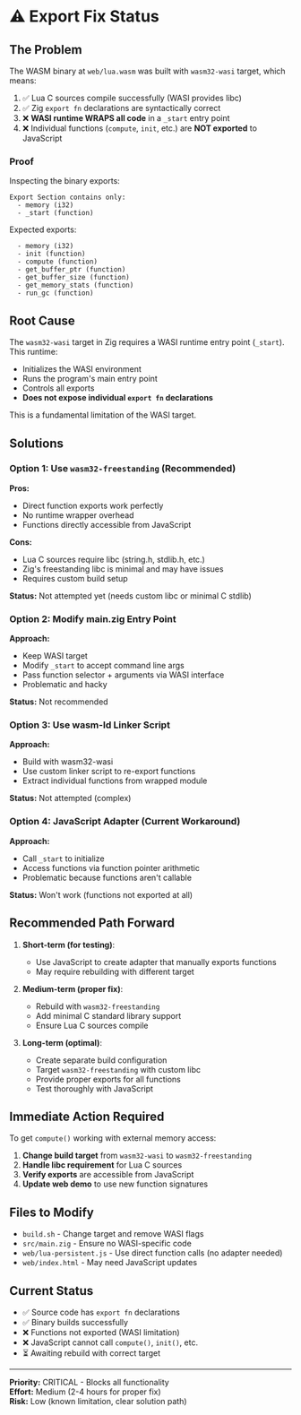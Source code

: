 # ⚠️ Export Fix Status

## The Problem

The WASM binary at `web/lua.wasm` was built with `wasm32-wasi` target, which means:

1. ✅ Lua C sources compile successfully (WASI provides libc)
2. ✅ Zig `export fn` declarations are syntactically correct
3. ❌ **WASI runtime WRAPS all code** in a `_start` entry point
4. ❌ Individual functions (`compute`, `init`, etc.) are **NOT exported** to JavaScript

### Proof
Inspecting the binary exports:
```
Export Section contains only:
  - memory (i32)
  - _start (function)
```

Expected exports:
```
  - memory (i32)
  - init (function)
  - compute (function)
  - get_buffer_ptr (function)
  - get_buffer_size (function)
  - get_memory_stats (function)
  - run_gc (function)
```

## Root Cause

The `wasm32-wasi` target in Zig requires a WASI runtime entry point (`_start`). This runtime:
- Initializes the WASI environment
- Runs the program's main entry point
- Controls all exports
- **Does not expose individual `export fn` declarations**

This is a fundamental limitation of the WASI target.

## Solutions

### Option 1: Use `wasm32-freestanding` (Recommended)
**Pros:**
- Direct function exports work perfectly
- No runtime wrapper overhead
- Functions directly accessible from JavaScript

**Cons:**
- Lua C sources require libc (string.h, stdlib.h, etc.)
- Zig's freestanding libc is minimal and may have issues
- Requires custom build setup

**Status:** Not attempted yet (needs custom libc or minimal C stdlib)

### Option 2: Modify main.zig Entry Point
**Approach:**
- Keep WASI target
- Modify `_start` to accept command line args
- Pass function selector + arguments via WASI interface
- Problematic and hacky

**Status:** Not recommended

### Option 3: Use wasm-ld Linker Script
**Approach:**
- Build with wasm32-wasi
- Use custom linker script to re-export functions
- Extract individual functions from wrapped module

**Status:** Not attempted (complex)

### Option 4: JavaScript Adapter (Current Workaround)
**Approach:**
- Call `_start` to initialize
- Access functions via function pointer arithmetic
- Problematic because functions aren't callable

**Status:** Won't work (functions not exported at all)

## Recommended Path Forward

1. **Short-term (for testing)**:
   - Use JavaScript to create adapter that manually exports functions
   - May require rebuilding with different target
   
2. **Medium-term (proper fix)**:
   - Rebuild with `wasm32-freestanding`
   - Add minimal C standard library support
   - Ensure Lua C sources compile
   
3. **Long-term (optimal)**:
   - Create separate build configuration
   - Target `wasm32-freestanding` with custom libc
   - Provide proper exports for all functions
   - Test thoroughly with JavaScript

## Immediate Action Required

To get `compute()` working with external memory access:

1. **Change build target** from `wasm32-wasi` to `wasm32-freestanding`
2. **Handle libc requirement** for Lua C sources
3. **Verify exports** are accessible from JavaScript
4. **Update web demo** to use new function signatures

## Files to Modify

- `build.sh` - Change target and remove WASI flags
- `src/main.zig` - Ensure no WASI-specific code
- `web/lua-persistent.js` - Use direct function calls (no adapter needed)
- `web/index.html` - May need JavaScript updates

## Current Status

- ✅ Source code has `export fn` declarations
- ✅ Binary builds successfully
- ❌ Functions not exported (WASI limitation)
- ❌ JavaScript cannot call `compute()`, `init()`, etc.
- ⏳ Awaiting rebuild with correct target

---

**Priority:** CRITICAL - Blocks all functionality  
**Effort:** Medium (2-4 hours for proper fix)  
**Risk:** Low (known limitation, clear solution path)
